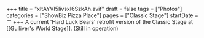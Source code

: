 +++
title = "xltAYVI5IivsxI6SzkAh.avif"
draft = false
tags = ["Photos"]
categories = ["ShowBiz Pizza Place"]
pages = ["Classic Stage"]
startDate = ""
+++
A current 'Hard Luck Bears' retrofit version of the Classic Stage at [[Gulliver's World Stage]]. (Still in operation)
